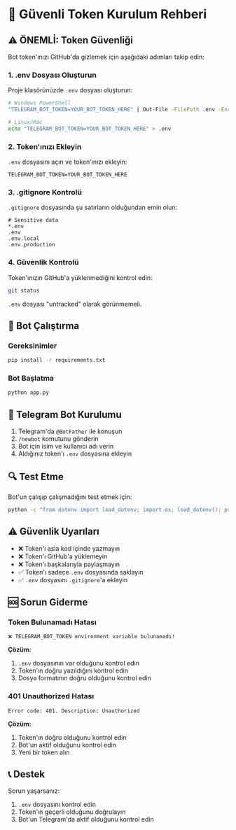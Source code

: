 # 🔐 Güvenli Token Kurulum Rehberi

## ⚠️ ÖNEMLİ: Token Güvenliği

Bot token'ınızı GitHub'da gizlemek için aşağıdaki adımları takip edin:

### 1. .env Dosyası Oluşturun

Proje klasörünüzde `.env` dosyası oluşturun:

```bash
# Windows PowerShell
"TELEGRAM_BOT_TOKEN=YOUR_BOT_TOKEN_HERE" | Out-File -FilePath .env -Encoding UTF8

# Linux/Mac
echo "TELEGRAM_BOT_TOKEN=YOUR_BOT_TOKEN_HERE" > .env
```

### 2. Token'ınızı Ekleyin

`.env` dosyasını açın ve token'ınızı ekleyin:

```
TELEGRAM_BOT_TOKEN=YOUR_BOT_TOKEN_HERE
```

### 3. .gitignore Kontrolü

`.gitignore` dosyasında şu satırların olduğundan emin olun:

```
# Sensitive data
*.env
.env
.env.local
.env.production
```

### 4. Güvenlik Kontrolü

Token'ınızın GitHub'a yüklenmediğini kontrol edin:

```bash
git status
```

`.env` dosyası "untracked" olarak görünmemeli.

## 🚀 Bot Çalıştırma

### Gereksinimler

```bash
pip install -r requirements.txt
```

### Bot Başlatma

```bash
python app.py
```

## 📱 Telegram Bot Kurulumu

1. Telegram'da `@BotFather` ile konuşun
2. `/newbot` komutunu gönderin
3. Bot için isim ve kullanıcı adı verin
4. Aldığınız token'ı `.env` dosyasına ekleyin

## 🔍 Test Etme

Bot'un çalışıp çalışmadığını test etmek için:

```bash
python -c "from dotenv import load_dotenv; import os; load_dotenv(); print('Token:', os.getenv('TELEGRAM_BOT_TOKEN')[:20] + '...')"
```

## ⚠️ Güvenlik Uyarıları

- ❌ Token'ı asla kod içinde yazmayın
- ❌ Token'ı GitHub'a yüklemeyin
- ❌ Token'ı başkalarıyla paylaşmayın
- ✅ Token'ı sadece `.env` dosyasında saklayın
- ✅ `.env` dosyasını `.gitignore`'a ekleyin

## 🆘 Sorun Giderme

### Token Bulunamadı Hatası

```
❌ TELEGRAM_BOT_TOKEN environment variable bulunamadı!
```

**Çözüm:**
1. `.env` dosyasının var olduğunu kontrol edin
2. Token'ın doğru yazıldığını kontrol edin
3. Dosya formatının doğru olduğunu kontrol edin

### 401 Unauthorized Hatası

```
Error code: 401. Description: Unauthorized
```

**Çözüm:**
1. Token'ın doğru olduğunu kontrol edin
2. Bot'un aktif olduğunu kontrol edin
3. Yeni bir token alın

## 📞 Destek

Sorun yaşarsanız:
1. `.env` dosyasını kontrol edin
2. Token'ın geçerli olduğunu doğrulayın
3. Bot'un Telegram'da aktif olduğunu kontrol edin 